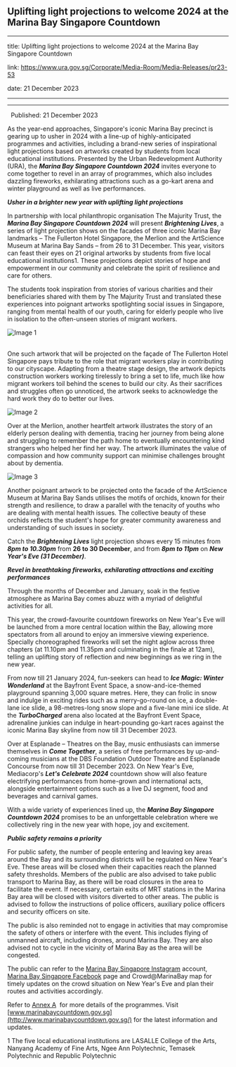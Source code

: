 ## Uplifting light projections to welcome 2024 at the Marina Bay Singapore Countdown
---
title: Uplifting light projections to welcome 2024 at the Marina Bay Singapore Countdown

link: https://www.ura.gov.sg/Corporate/Media-Room/Media-Releases/pr23-53

date: 21 December 2023

---

---------------------------------------------------------------------------------

  Published: 21 December 2023

As the year-end approaches, Singapore's iconic Marina Bay precinct is gearing up to usher in 2024 with a line-up of highly-anticipated programmes and activities, including a brand-new series of inspirational light projections based on artworks created by students from local educational institutions. Presented by the Urban Redevelopment Authority (URA), the **_Marina Bay Singapore Countdown 2024_** invites everyone to come together to revel in an array of programmes, which also includes dazzling fireworks, exhilarating attractions such as a go-kart arena and winter playground as well as live performances.  
  
**_Usher in a brighter new year with uplifting light projections_**   
  
In partnership with local philanthropic organisation The Majurity Trust, the **_Marina Bay Singapore Countdown 2024_** will present **_Brightening Lives_**, a series of light projection shows on the facades of three iconic Marina Bay landmarks – The Fullerton Hotel Singapore, the Merlion and the ArtScience Museum at Marina Bay Sands – from 26 to 31 December. This year, visitors can feast their eyes on 21 original artworks by students from five local educational institutions1. These projections depict stories of hope and empowerment in our community and celebrate the spirit of resilience and care for others.  
  
The students took inspiration from stories of various charities and their beneficiaries shared with them by The Majurity Trust and translated these experiences into poignant artworks spotlighting social issues in Singapore, ranging from mental health of our youth, caring for elderly people who live in isolation to the often-unseen stories of migrant workers.  
  
![Image 1](https://www.ura.gov.sg/-/media/Corporate/Media-Room/2023/Dec/pr23-53img1.gif?h=240&w=685)  
   
  
One such artwork that will be projected on the façade of The Fullerton Hotel Singapore pays tribute to the role that migrant workers play in contributing to our cityscape. Adapting from a theatre stage design, the artwork depicts construction workers working tirelessly to bring a set to life, much like how migrant workers toil behind the scenes to build our city. As their sacrifices and struggles often go unnoticed, the artwork seeks to acknowledge the hard work they do to better our lives.   
  
![Image 2](https://www.ura.gov.sg/-/media/Corporate/Media-Room/2023/Dec/pr23-53img2.gif?h=411&w=685)  
  
  
Over at the Merlion, another heartfelt artwork illustrates the story of an elderly person dealing with dementia, tracing her journey from being alone and struggling to remember the path home to eventually encountering kind strangers who helped her find her way. The artwork illuminates the value of compassion and how community support can minimise challenges brought about by dementia.   
  
![Image 3](https://www.ura.gov.sg/-/media/Corporate/Media-Room/2023/Dec/pr23-53img3.gif?h=443&w=685)  
  
  
Another poignant artwork to be projected onto the facade of the ArtScience Museum at Marina Bay Sands utilises the motifs of orchids, known for their strength and resilience, to draw a parallel with the tenacity of youths who are dealing with mental health issues. The collective beauty of these orchids reflects the student's hope for greater community awareness and understanding of such issues in society.  
  
Catch the **_Brightening Lives_** light projection shows every 15 minutes from **_8pm to 10.30pm_** from **26 to 30 December**, and from **_8pm to 11pm_** on **_New Year's Eve (31 December)_**.   
  
**_Revel in breathtaking fireworks, exhilarating attractions and exciting performances_**   
  
Through the months of December and January, soak in the festive atmosphere as Marina Bay comes abuzz with a myriad of delightful activities for all.  
  
This year, the crowd-favourite countdown fireworks on New Year's Eve will be launched from a more central location within the Bay, allowing more spectators from all around to enjoy an immersive viewing experience. Specially choreographed fireworks will set the night aglow across three chapters (at 11.10pm and 11.35pm and culminating in the finale at 12am), telling an uplifting story of reflection and new beginnings as we ring in the new year.  
  
From now till 21 January 2024, fun-seekers can head to **_Ice Magic: Winter Wonderland_** at the Bayfront Event Space, a snow-and-ice-themed playground spanning 3,000 square metres. Here, they can frolic in snow and indulge in exciting rides such as a merry-go-round on ice, a double-lane ice slide, a 98-metres-long snow slope and a five-lane mini ice slide. At the **_TurboCharged_** arena also located at the Bayfront Event Space, adrenaline junkies can indulge in heart-pounding go-kart races against the iconic Marina Bay skyline from now till 31 December 2023.   
  
Over at Esplanade – Theatres on the Bay, music enthusiasts can immerse themselves in **_Come Together_**, a series of free performances by up-and-coming musicians at the DBS Foundation Outdoor Theatre and Esplanade Concourse from now till 31 December 2023. On New Year's Eve, Mediacorp's **_Let's Celebrate 2024_** countdown show will also feature electrifying performances from home-grown and international acts, alongside entertainment options such as a live DJ segment, food and beverages and carnival games.   
  
With a wide variety of experiences lined up, the **_Marina Bay Singapore Countdown 2024_** promises to be an unforgettable celebration where we collectively ring in the new year with hope, joy and excitement.    
  
**_Public safety remains a priority_**  
  
For public safety, the number of people entering and leaving key areas around the Bay and its surrounding districts will be regulated on New Year's Eve. These areas will be closed when their capacities reach the planned safety thresholds. Members of the public are also advised to take public transport to Marina Bay, as there will be road closures in the area to facilitate the event. If necessary, certain exits of MRT stations in the Marina Bay area will be closed with visitors diverted to other areas. The public is advised to follow the instructions of police officers, auxiliary police officers and security officers on site.   
  
The public is also reminded not to engage in activities that may compromise the safety of others or interfere with the event. This includes flying of unmanned aircraft, including drones, around Marina Bay. They are also advised not to cycle in the vicinity of Marina Bay as the area will be congested.  
  
The public can refer to the [Marina Bay Singapore Instagram](https://www.instagram.com/marinabaysg/) account, [Marina Bay Singapore Facebook](https://www.facebook.com/marinabaysg/) page and Crowd@MarinaBay map for timely updates on the crowd situation on New Year's Eve and plan their routes and activities accordingly.  
  
Refer to [Annex A](https://www.ura.gov.sg/-/media/Corporate/Media-Room/2023/Dec/pr23-53a.pdf)  for more details of the programmes. Visit [www.marinabaycountdown.gov.sg](http://www.marinabaycountdown.gov.sg/) for the latest information and updates.  
  



1 The five local educational institutions are LASALLE College of the Arts, Nanyang Academy of Fine Arts, Ngee Ann Polytechnic, Temasek Polytechnic and Republic Polytechnic